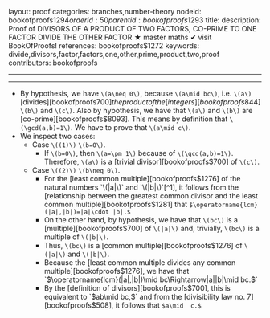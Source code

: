 layout: proof
categories: branches,number-theory
nodeid: bookofproofs$1294
orderid: 50
parentid: bookofproofs$1293
title: 
description:  Proof of DIVISORS OF A PRODUCT OF TWO FACTORS, CO-PRIME TO ONE FACTOR DIVIDE THE OTHER FACTOR &#9733; master maths &#10004; visit BookOfProofs!
references: bookofproofs$1272
keywords: divide,divisors,factor,factors,one,other,prime,product,two,proof
contributors: bookofproofs

---


---

* By hypothesis, we have `\(a\neq 0\)`, because `\(a\mid bc\)`, i.e. `\(a\)` [divides][bookofproofs$700] the product of the [integers][bookofproofs$844] `\(b\)` and `\(c\)`. Also by hypothesis, we have that `\(a\)` and `\(b\)` are [co-prime][bookofproofs$8093]. This means by definition that `\(\gcd(a,b)=1\)`. We have to prove that `\(a\mid c\)`.
* We inspect two cases:
   * Case `\((1)\)` `\(b=0\)`.
      * If `\(b=0\)`, then `\(a=\pm 1\)` because of  `\(\gcd(a,b)=1\)`. Therefore, `\(a\)` is a [trivial divisor][bookofproofs$700] of `\(c\)`. 
   * Case `\((2)\)` `\(b\neq 0\)`.
      * For the [least common multiple][bookofproofs$1276] of the natural numbers `\(|a|\)` and `\(|b|\)`[^1], it follows from the [relationship between the greatest common divisor and the least common multiple][bookofproofs$1281] that `$\operatorname{lcm}(|a|,|b|)=|a|\cdot |b|.$`
      * On the other hand, by hypothesis, we have that `\(bc\)` is a [multiple][bookofproofs$700] of `\(|a|\)` and, trivially, `\(bc\)` is a multiple of `\(|b|\)`. 
      * Thus, `\(bc\)` is a [common multiple][bookofproofs$1276] of `\(|a|\)` and `\(|b|\)`. 
      * Because the [least common multiple divides any common multiple][bookofproofs$1276], we have that `$\operatorname{lcm}(|a|,|b|)\mid bc\Rightarrow|a||b|\mid bc.$`
      * By the [definition of divisors][bookofproofs$700], this is equivalent to `$ab\mid bc,$` and from the [divisibility law no. 7][bookofproofs$508], it follows that `$a\mid  c.$` 

[^1]: Note that the [absolute values of integers][bookofproofs$1080] are [natural numbers][bookofproofs$718].